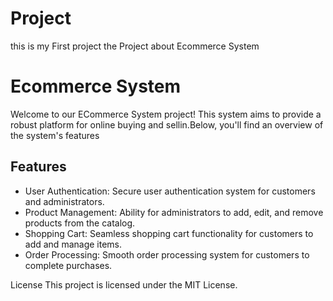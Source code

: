 # Project
this is my First project the Project about Ecommerce System 
# Ecommerce System
Welcome to our ECommerce System project! This system aims to provide a robust platform for online buying and sellin.Below, you'll find an overview of the system's features

## Features
* User Authentication: Secure user authentication system for customers and administrators.
* Product Management: Ability for administrators to add, edit, and remove products from the catalog.
* Shopping Cart: Seamless shopping cart functionality for customers to add and manage items.
* Order Processing: Smooth order processing system for customers to complete purchases.

License
This project is licensed under the MIT License.

